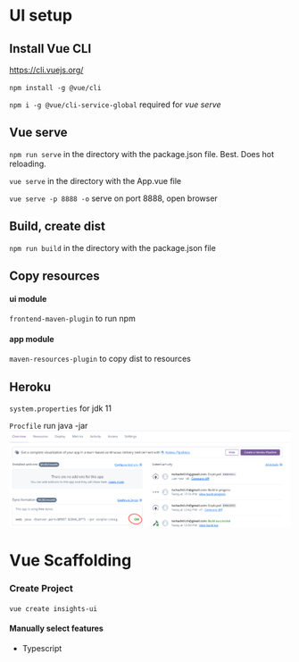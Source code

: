 # UI setup

## Install Vue CLI
https://cli.vuejs.org/

`npm install -g @vue/cli`

`npm i -g @vue/cli-service-global` required for _vue serve_

## Vue serve
`npm run serve` in the directory with the package.json file.
Best. Does hot reloading.

`vue serve` in the directory with the App.vue file

`vue serve -p 8888 -o` serve on port 8888, open browser

## Build, create dist

`npm run build` in the directory with the package.json file 

## Copy resources

#### ui module
`frontend-maven-plugin` to run npm

#### app module
`maven-resources-plugin` to copy dist to resources

## Heroku
`system.properties` for jdk 11

`Procfile` run java -jar
![DynoOn](img/dyno-on.png)

# Vue Scaffolding

### Create Project
`vue create insights-ui`

#### Manually select features
- Typescript